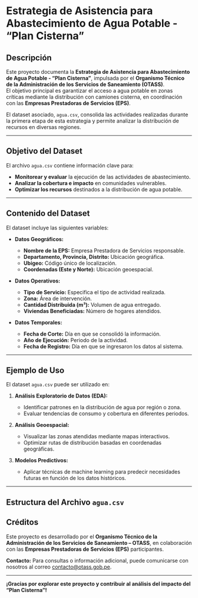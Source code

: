 # Estrategia de Asistencia para Abastecimiento de Agua Potable - “Plan Cisterna”

## Descripción

Este proyecto documenta la **Estrategia de Asistencia para Abastecimiento de Agua Potable - “Plan Cisterna”**, impulsada por el **Organismo Técnico de la Administración de los Servicios de Saneamiento (OTASS)**.  
El objetivo principal es garantizar el acceso a agua potable en zonas críticas mediante la distribución con camiones cisterna, en coordinación con las **Empresas Prestadoras de Servicios (EPS)**.

El dataset asociado, `agua.csv`, consolida las actividades realizadas durante la primera etapa de esta estrategia y permite analizar la distribución de recursos en diversas regiones.

---

## Objetivo del Dataset

El archivo `agua.csv` contiene información clave para:

- **Monitorear y evaluar** la ejecución de las actividades de abastecimiento.
- **Analizar la cobertura e impacto** en comunidades vulnerables.
- **Optimizar los recursos** destinados a la distribución de agua potable.

---

## Contenido del Dataset

El dataset incluye las siguientes variables:

- **Datos Geográficos:**
  - **Nombre de la EPS:** Empresa Prestadora de Servicios responsable.
  - **Departamento, Provincia, Distrito:** Ubicación geográfica.
  - **Ubigeo:** Código único de localización.
  - **Coordenadas (Este y Norte):** Ubicación geoespacial.

- **Datos Operativos:**
  - **Tipo de Servicio:** Especifica el tipo de actividad realizada.
  - **Zona:** Área de intervención.
  - **Cantidad Distribuida (m³):** Volumen de agua entregado.
  - **Viviendas Beneficiadas:** Número de hogares atendidos.

- **Datos Temporales:**
  - **Fecha de Corte:** Día en que se consolidó la información.
  - **Año de Ejecución:** Periodo de la actividad.
  - **Fecha de Registro:** Día en que se ingresaron los datos al sistema.

---

## Ejemplo de Uso

El dataset `agua.csv` puede ser utilizado en:

1. **Análisis Exploratorio de Datos (EDA):**  
   - Identificar patrones en la distribución de agua por región o zona.  
   - Evaluar tendencias de consumo y cobertura en diferentes periodos.

2. **Análisis Geoespacial:**  
   - Visualizar las zonas atendidas mediante mapas interactivos.  
   - Optimizar rutas de distribución basadas en coordenadas geográficas.

3. **Modelos Predictivos:**  
   - Aplicar técnicas de machine learning para predecir necesidades futuras en función de los datos históricos.

---

## Estructura del Archivo `agua.csv`

## Créditos

Este proyecto es desarrollado por el **Organismo Técnico de la Administración de los Servicios de Saneamiento – OTASS**, en colaboración con las **Empresas Prestadoras de Servicios (EPS)** participantes.

**Contacto:** Para consultas o información adicional, puede comunicarse con nosotros al correo [contacto@otass.gob.pe](mailto:contacto@otass.gob.pe).

---

**¡Gracias por explorar este proyecto y contribuir al análisis del impacto del “Plan Cisterna”!**
